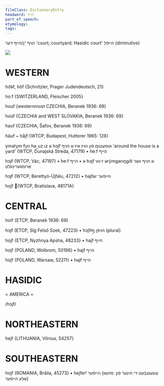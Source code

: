 ```yaml
---
fileClass: DictionaryEntry
headword: הויף
part_of_speech: 
etymology: 
tags: 
---
```

הויף
־ן/הייף
דער
'court; courtyard; Hasidic court'
הייפֿל
(diminutive)

![](https://ia902902.us.archive.org/9/items/Yiddish-Dialect-Maps/Herzog5-75-HojfHojfn-203.jpg)

WESTERN
========

ho͡əf, hôf {Schnitzler, Prager Judendeutsch, 21}

hoːf {SWITZERLAND, Fleischer 2005}

houf {westernmost CZECHIA, Beranek 1936: 69}

hoüf {CZECHIA and WEST SLOVAKIA, Beranek 1936: 69}

hauf {CZECHIA, Šafov, Beranek 1936: 69}

häuf ~ håi̯f {WTCP, Budapest, Hutterer 1965: 128}

ymətym fyn ha˰uz ɩz ə hɔjf אומעטום פֿון הויז איז אַ הויף 'around the house is a yard' {WTCP, Dunajská Streda, 47179}
	•	heːf הייף

hɔjf {WTCP, Vác, 47197}
	•	heːf הייף
	•	ə hɔjf voˑr ərýmgərɩŋgʎt אַ הויף וואָר אַרומגערינגלט

hɔjf {WTCP, Berettyó-Újfalu, 47212}
	•	hajfər הײַפֿער

hojf {WTCP, Bratislava, 48171A} 

CENTRAL
========

hoif {ETCP, Beranek 1936: 69}

hɔjf {ETCP, Sîg Felső Szek, 47223}
	•	hɔjfɱ̩ הויפֿן (plural)

hojf {ETCP, Nyzhnya Apsha, 48233}
	•	hajf הייף

hojf {POLAND, Wolbrom, 50196}
	•	hajf הייף

hojf {POLAND, Warsaw, 52211}
	•	hajf הייף

HASIDIC
=======
= AMERICA = 

/hɔjf/

NORTHEASTERN
==============

hejf {LITHUANIA, Vilnius, 54257}

SOUTHEASTERN
==============

hojf {ROMANIA, Brăila, 45273}
	•	hejferʲ הייפֿער {ɴᴏᴛᴇ: צוגעגנבֿעט די הינער פֿון אַלע הייפֿער}


